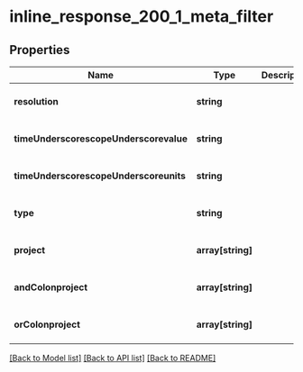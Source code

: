 # inline_response_200_1_meta_filter

## Properties
Name | Type | Description | Notes
------------ | ------------- | ------------- | -------------
**resolution** | **string** |  | [optional] [default to null]
**timeUnderscorescopeUnderscorevalue** | **string** |  | [optional] [default to null]
**timeUnderscorescopeUnderscoreunits** | **string** |  | [optional] [default to null]
**type** | **string** |  | [optional] [default to null]
**project** | **array[string]** |  | [optional] [default to null]
**andColonproject** | **array[string]** |  | [optional] [default to null]
**orColonproject** | **array[string]** |  | [optional] [default to null]

[[Back to Model list]](../README.md#documentation-for-models) [[Back to API list]](../README.md#documentation-for-api-endpoints) [[Back to README]](../README.md)


